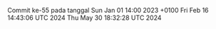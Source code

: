 Commit ke-55 pada tanggal Sun Jan 01 14:00 2023 +0100
Fri Feb 16 14:43:06 UTC 2024
Thu May 30 18:32:28 UTC 2024
